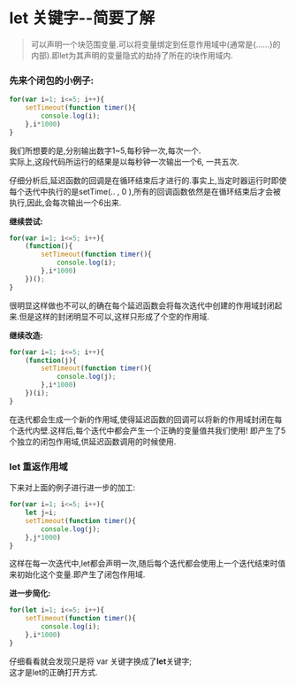 # let 关键字--简要了解

>可以声明一个块范围变量.可以将变量绑定到任意作用域中(通常是{......}的内部).即let为其声明的变量隐式的劫持了所在的块作用域内.  


### 先来个闭包的小例子:
```js
for(var i=1; i<=5; i++){
	setTimeout(function timer(){
		console.log(i);
	},i*1000)
}
```
我们所想要的是,分别输出数字1~5,每秒钟一次,每次一个.  
实际上,这段代码所运行的结果是以每秒钟一次输出一个6, 一共五次.  
  
仔细分析后,延迟函数的回调是在循环结束后才进行的.事实上,当定时器运行时即使每个迭代中执行的是setTime(.. , 0 ),所有的回调函数依然是在循环结束后才会被执行,因此,会每次输出一个6出来.  

**继续尝试:**
```js
for(var i=1; i<=5; i++){
	(function(){
		setTimeout(function timer(){
			console.log(i);
		},i*1000)
	})();
}
```
很明显这样做也不可以,的确在每个延迟函数会将每次迭代中创建的作用域封闭起来.但是这样的封闭明显不可以,这样只形成了个空的作用域.  
 
**继续改造:**
```js
for(var i=1; i<=5; i++){
	(function(j){
		setTimeout(function timer(){
			console.log(j);
		},i*1000)
	})(i);
}
```
在迭代都会生成一个新的作用域,使得延迟函数的回调可以将新的作用域封闭在每个迭代内壁.这样后,每个迭代中都会产生一个正确的变量值共我们使用! 即产生了5个独立的闭包作用域,供延迟函数调用的时候使用.  

### let 重返作用域 
下来对上面的例子进行进一步的加工:
```js
for(var i=1; i<=5; i++){
	let j=i;
	setTimeout(function timer(){
		console.log(j);
	},j*1000)
}
```
这样在每一次迭代中,let都会声明一次,随后每个迭代都会使用上一个迭代结束时值来初始化这个变量.即产生了闭包作用域.  
  
**进一步简化:** 
```js
for(let i=1; i<=5; i++){
	setTimeout(function timer(){
		console.log(i);
	},i*1000)
}
```
仔细看看就会发现只是将 var 关键字换成了**let**关键字;  
这才是let的正确打开方式.


